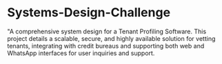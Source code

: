 # Systems-Design-Challenge
"A comprehensive system design for a Tenant Profiling Software. This project details a scalable, secure, and highly available solution for vetting tenants, integrating with credit bureaus and supporting both web and WhatsApp interfaces for user inquiries and support.
